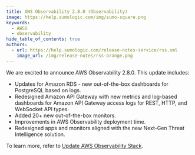 ```yaml
---
title: AWS Observability 2.8.0 (Observability)
image: https://help.sumologic.com/img/sumo-square.png
keywords:
  - AWSO
  - observability
hide_table_of_contents: true
authors:
  - url: https://help.sumologic.com/release-notes-service/rss.xml
    image_url: /img/release-notes/rss-orange.png
---
```


We are excited to announce AWS Observability 2.8.0. This update includes: 

- Updates for Amazon RDS - new out-of-the-box dashboards for PostgreSQL based on logs.
- Redesigned Amazon API Gateway with new metrics and log-based dashboards for Amazon API Gateway access logs for REST, HTTP, and WebSocket API types.
- Added 20+ new out-of-the-box monitors.
- Improvements in AWS Observability deployment time.
- Redesigned apps and monitors aligned with the new Next-Gen Threat Intelligence solution.

To learn more, refer to [Update AWS Observability Stack](https://help.sumologic.com/Observability_Solution/AWS_Observability_Solution/01_Deploy_and_Use_AWS_Observability/13Update_AWS_Observability_Stack).